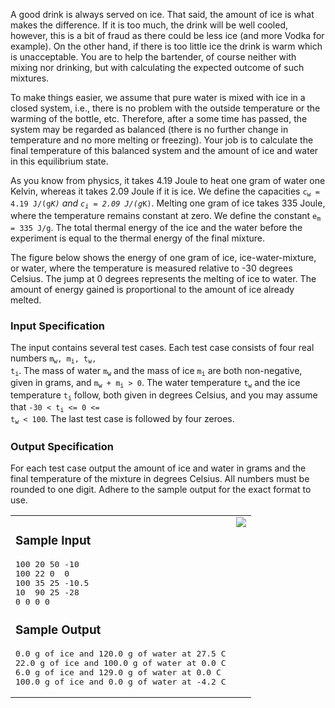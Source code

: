 <p>

A good drink is always served on ice.
That said, the amount of ice is what makes the difference.
If it is too much, the drink will be well cooled, however, this is a bit of fraud as there could be less ice (and more Vodka for example).
On the other hand, if there is too little ice the drink is warm which is unacceptable.
You are to help the bartender, of course neither with mixing nor drinking, but with calculating the expected outcome of such mixtures.

</p><p>

To make things easier, we assume that pure water is mixed with ice in a closed system, i.e., there is no problem with the outside temperature or the warming of the bottle, etc.
Therefore, after a some time has passed, the system may be regarded as balanced (there is no further change in temperature and no more melting or freezing).
Your job is to calculate the final temperature of this balanced system and the amount of ice and water in this equilibrium state.

</p><p>

As you know from physics, it takes 4.19 Joule to heat one gram of water one Kelvin, whereas it takes 2.09 Joule if it is ice.
We define the capacities <code>c<sub>w</sub> = 4.19 J/(g*K)</code> and <code>c<sub>i</sub> = 2.09 J/(g*K)</code>.
Melting one gram of ice takes 335 Joule, where the temperature remains constant at zero.
We define the constant <code>e<sub>m</sub> = 335 J/g</code>.
The total thermal energy of the ice and the water before the experiment is equal to the thermal energy of the final mixture.


</p><p>

The figure below shows the energy of one gram of ice, ice-water-mixture, or water, where the temperature is measured relative to -30 degrees Celsius.
The jump at 0 degrees represents the melting of ice to water.
The amount of energy gained is proportional to the amount of ice already melted.

</p><h3>Input Specification</h3><p>

The input contains several test cases.
Each test case consists of four real numbers <code>m<sub>w</sub>, m<sub>i</sub>, t<sub>w</sub>, t<sub>i</sub></code>.
The mass of water <code>m<sub>w</sub></code> and the mass of ice <code>m<sub>i</sub></code> are both non-negative, given in grams, and <code>m<sub>w</sub> + m<sub>i</sub> &gt; 0</code>.
The water temperature <code>t<sub>w</sub></code> and the ice temperature <code>t<sub>i</sub></code> follow, both given in degrees Celsius, and you may assume that <code>-30 &lt; t<sub>i</sub> &lt;= 0 &lt;= t<sub>w</sub> &lt; 100</code>.
The last test case is followed by four zeroes.


</p><h3>Output Specification</h3><p>

For each test case output the amount of ice and water in grams and the final temperature of the mixture in degrees Celsius.
All numbers must be rounded to one digit.
Adhere to the sample output for the exact format to use.

</p><p>

</p><table cellpadding="0" cellspacing="0" width="100%"><tbody><tr>

<td valign="top">
<h3>Sample Input</h3><p>

</p><pre>100 20 50 -10
100 22 0  0
100 35 25 -10.5
10  90 25 -28
0 0 0 0
</pre>

<h3>Sample Output</h3><p>

</p><pre>0.0 g of ice and 120.0 g of water at 27.5 C
22.0 g of ice and 100.0 g of water at 0.0 C
6.0 g of ice and 129.0 g of water at 0.0 C
100.0 g of ice and 0.0 g of water at -4.2 C
</pre>
</td>

<td align="right" valign="top">
<img src="./22233/file/jrlZymQP.png">
</td>

</tr></tbody></table>
